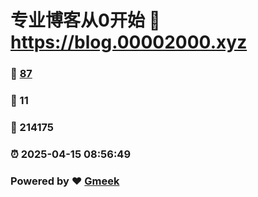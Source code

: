 # 专业博客从0开始 :link: https://blog.00002000.xyz 
### :page_facing_up: [87](https://blog.00002000.xyz/tag.html) 
### :speech_balloon: 11 
### :hibiscus: 214175 
### :alarm_clock: 2025-04-15 08:56:49 
### Powered by :heart: [Gmeek](https://github.com/Meekdai/Gmeek)
